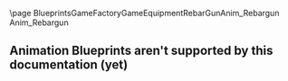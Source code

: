 \page BlueprintsGameFactoryGameEquipmentRebarGunAnim_Rebargun Anim_Rebargun
## Animation Blueprints aren't supported by this documentation (yet)
